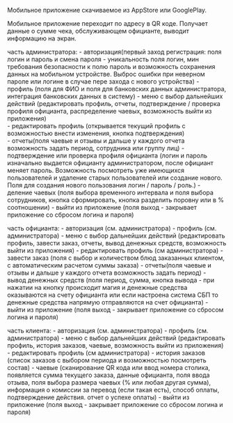Мобильное приложение скачиваемое из AppStore или GooglePlay. 

Мобильное приложение переходит по адресу в QR коде. Получает данные о сумме чека, обслуживающем официанте, выводит информацию на экран. 

часть администратора:
	 - авторизация(первый заход регистрация: поля логин и пароль и смена пароля - уникальность поля логин, мин требования безопасности к полю пароль и возможность
  сохранения данных на мобильном устройстве. Выброс ошибки при неверном пароле или логине в случае пере захода с нового устройства)
 	 - профиль (поля для ФИО и поля для банковских данных администратора, интеграция банковских данных в систему)
	 - меню с выбор дальнейших действий (редактировать профиль, отчеты, подтверждение / проверка профиля официанта, распределение чаевых, возможность выйти из приложения)	
		 - редактировать профиль (открывается текущий профиль с возможностью внести изменения, кнопка подтверждения)	
		 - отчеты(поля чаевые и отзывы и дальше у каждого отчета возможность задать период, сотрудника или группу лиц)
		 - подтверждение или проверка профиля официанта (логин и пароль изначально выдается официанту администратором, после официант меняет пароль. 
   Возможность посмотреть уже имеющихся пользователей и удаление старых пользователей или создание нового. Поля для создания нового пользования логин / пароль / роль.)
		 - деление чаевых (поля выбора временного интервала и поля выбора сотрудников, кнопка сформировать, кнопка разделить поровну или в % соотношении)
		 - выйти из приложение (поля выход - закрывает приложение со сбросом логина и пароля)

часть официанта: 
	 - авторизация (см. администратора)
	 - профиль (см. администратора)
	 - меню с выбор дальнейших действий (редактировать профиль, завести заказ, отчеты, вывод денежных средств, возможность выйти из приложения)
		- редактировать профиль (см администратора)
		- завести заказ (поля с выбор и количеством блюд заказанных клиентом, с автоматическим расчетом суммы заказа)
		- отчеты(поля чаевые и отзывы и дальше у каждого отчета возможность задать период)
		- вывод денежных средств (поля период, сумма, кнопка вывода - при нажатии на кнопку происходит магия и денежные средства оказываются 
  на счету официанта или если настроена система СБП то денежные средства напрямую отправляются на счет официанта)
		 - выйти из приложение (поля выход - закрывает приложение со сбросом логина и пароля)
	
часть клиента:
	 - авторизация (см. администратора)
	 - профиль (см. администратора)
	 - меню с выбор дальнейших действий (редактировать профиль, история заказов, чаевые, возможность выйти из приложения)		
		 - редактировать профиль (см администратора)
		 - история заказов (список заказов с выбором периода и возможностью посмотреть состав)
		 - чаевые (сканирование QR кода или ввод номера столика, появляется сумма текущего заказа, данные официанта, поля ввода отзыва, поля выбора размера чаевых
   (% или любая другая сумма), информация о комиссии за перевод (если такая есть), способ оплаты, подтверждение действия. отчет о успехе оплаты)
		 - выйти из приложение (поля выход - закрывает приложение со сбросом логина и пароля)
	
